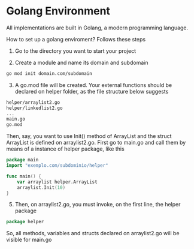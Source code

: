 # Golang Environment

All implementations are built in Golang, a modern programming language. 

How to set up a golang enviroment? Follows these steps

1. Go to the directory you want to start your project

2. Create a module and name its domain and subdomain

```bash
go mod init domain.com/subdomain
```

3. A go.mod file will be created. Your external functions should be declared on helper folder, as the file structure below suggests

```bash
helper/arraylist2.go
helper/linkedlist2.go
...
main.go
go.mod
```

Then, say, you want to use Init() method of ArrayList and the struct ArrayList is defined on arraylist2.go. First go to main.go and call them by means of a instance of helper package, like this

```go
package main
import "exemplo.com/subdominio/helper"

func main() {
	var arraylist helper.ArrayList
	arraylist.Init(10)
}
```

5. Then, on arraylist2.go, you must invoke, on the first line, the helper package

```go
package helper
```

So, all methods, variables and structs declared on arraylist2.go will be visible for main.go
